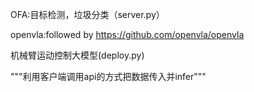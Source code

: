 OFA:目标检测，垃圾分类（server.py）

openvla:followed by https://github.com/openvla/openvla 

机械臂运动控制大模型(deploy.py) 

"""利用客户端调用api的方式把数据传入并infer"""

